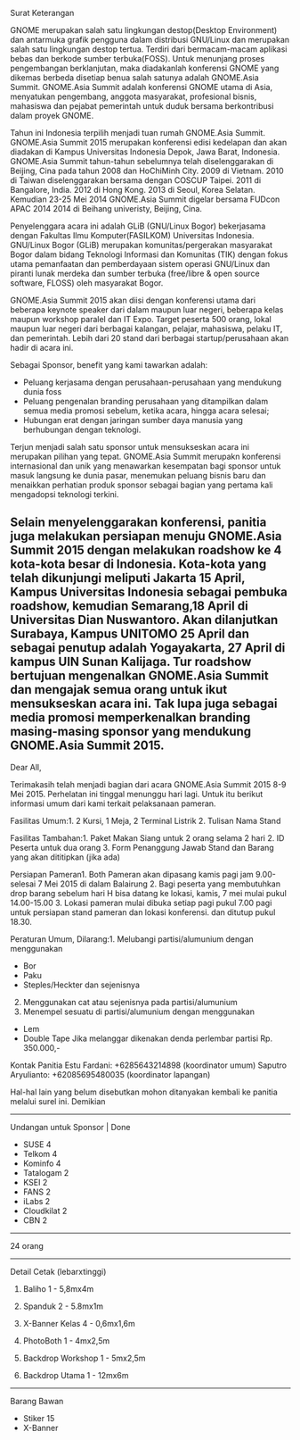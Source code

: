 Surat Keterangan

GNOME merupakan salah satu lingkungan destop(Desktop Environment) dan antarmuka grafik pengguna dalam distribusi GNU/Linux dan merupakan salah satu lingkungan destop tertua. Terdiri dari bermacam-macam aplikasi bebas dan berkode sumber terbuka(FOSS). Untuk menunjang proses pengembangan berklanjutan, maka diadakanlah konferensi GNOME yang dikemas berbeda disetiap benua salah satunya adalah GNOME.Asia Summit. GNOME.Asia Summit adalah konferensi GNOME utama di Asia, menyatukan pengembang, anggota masyarakat, profesional bisnis, mahasiswa dan pejabat pemerintah untuk duduk bersama berkontribusi dalam proyek GNOME.

Tahun ini Indonesia terpilih menjadi tuan rumah GNOME.Asia Summit. GNOME.Asia Summit 2015 merupakan konferensi edisi kedelapan dan akan diadakan di Kampus Universitas Indonesia Depok, Jawa Barat, Indonesia. GNOME.Asia Summit tahun-tahun sebelumnya telah diselenggarakan di Beijing, Cina pada tahun 2008 dan HoChiMinh City. 2009 di Vietnam. 2010 di Taiwan diselenggarakan bersama dengan COSCUP Taipei. 2011 di Bangalore, India. 2012 di Hong Kong. 2013 di Seoul, Korea Selatan. Kemudian 23-25 Mei 2014 GNOME.Asia Summit digelar bersama FUDcon APAC 2014  2014 di Beihang univeristy, Beijing, Cina.

Penyelenggara acara ini adalah GLiB (GNU/Linux Bogor) bekerjasama dengan Fakultas Ilmu Komputer(FASILKOM) Universitas Indonesia. GNU/Linux Bogor (GLiB) merupakan komunitas/pergerakan masyarakat Bogor dalam bidang Teknologi Informasi dan Komunitas (TIK) dengan fokus utama pemanfaatan dan pemberdayaan sistem operasi GNU/Linux dan piranti lunak merdeka dan sumber terbuka (free/libre & open source software, FLOSS) oleh masyarakat Bogor.

GNOME.Asia Summit 2015 akan diisi dengan konferensi utama dari beberapa keynote speaker dari dalam maupun luar negeri, beberapa kelas maupun workshop paralel dan IT Expo. Target peserta 500 orang, lokal maupun luar negeri dari berbagai kalangan, pelajar, mahasiswa, pelaku IT, dan pemerintah. Lebih dari 20 stand dari berbagai startup/perusahaan akan hadir di acara ini.

Sebagai Sponsor, benefit yang kami tawarkan adalah:
- Peluang kerjasama dengan perusahaan-perusahaan yang mendukung dunia foss
- Peluang pengenalan branding perusahaan  yang ditampilkan dalam semua media promosi sebelum, ketika acara, hingga acara selesai;
- Hubungan erat dengan jaringan sumber daya manusia yang berhubungan dengan teknologi.

Terjun menjadi salah satu sponsor untuk mensukseskan acara ini merupakan pilihan yang tepat. GNOME.Asia Summit merupakn konferensi internasional dan unik yang menawarkan kesempatan bagi sponsor untuk masuk langsung ke dunia pasar, menemukan peluang bisnis baru dan menaikkan perhatian produk sponsor sebagai bagian yang pertama kali mengadopsi teknologi terkini.

Selain menyelenggarakan konferensi, panitia juga melakukan persiapan menuju GNOME.Asia Summit 2015 dengan melakukan roadshow ke 4 kota-kota besar di Indonesia. Kota-kota yang telah dikunjungi meliputi Jakarta 15 April, Kampus Universitas Indonesia sebagai pembuka roadshow, kemudian Semarang,18 April di Universitas Dian Nuswantoro. Akan dilanjutkan Surabaya, Kampus UNITOMO 25 April dan sebagai penutup adalah Yogayakarta, 27 April di kampus UIN Sunan Kalijaga. Tur roadshow bertujuan mengenalkan GNOME.Asia Summit dan mengajak semua orang untuk ikut mensukseskan acara ini. Tak lupa juga sebagai media promosi memperkenalkan branding masing-masing sponsor yang mendukung GNOME.Asia Summit 2015.
--------------------------------------
Dear All,

Terimakasih telah menjadi bagian dari acara GNOME.Asia Summit 2015 8-9 Mei 2015. Perhelatan ini tinggal menunggu hari lagi. Untuk itu berikut informasi umum dari kami terkait pelaksanaan pameran.

Fasilitas Umum:1. 2 Kursi, 1 Meja, 2 Terminal Listrik
2. Tulisan Nama Stand

Fasilitas Tambahan:1. Paket Makan Siang untuk 2 orang selama 2 hari
2. ID Peserta untuk dua orang
3. Form Penanggung Jawab Stand dan Barang yang akan dititipkan (jika ada)

Persiapan Pameran1. Both Pameran akan dipasang kamis pagi jam 9.00-selesai 7 Mei 2015 di dalam Balairung
2. Bagi peserta yang membutuhkan drop barang sebelum hari H bisa datang ke lokasi, kamis, 7 mei mulai pukul 14.00-15.00
3. Lokasi pameran mulai dibuka setiap pagi pukul 7.00 pagi untuk persiapan stand pameran dan lokasi konferensi. dan ditutup pukul 18.30.

Peraturan Umum, Dilarang:1. Melubangi partisi/alumunium dengan menggunakan
- Bor
- Paku
- Steples/Heckter dan sejenisnya
2. Menggunakan cat atau sejenisnya pada partisi/alumunium
3. Menempel sesuatu di partisi/alumunium dengan menggunakan
- Lem
- Double Tape
Jika melanggar dikenakan denda perlembar partisi Rp. 350.000,-

Kontak Panitia
Estu Fardani: +6285643214898 (koordinator umum)
Saputro Aryulianto: +62085695480035 (koordinator lapangan)

Hal-hal lain yang belum disebutkan mohon ditanyakan kembali ke panitia melalui surel ini. Demikian


----------------------------------------
Undangan untuk Sponsor | Done
- SUSE 4
- Telkom 4
- Kominfo 4
- Tatalogam 2
- KSEI 2
- FANS 2
- iLabs 2
- Cloudkilat 2
- CBN 2
--------------
24 orang

----------------------------------------
Detail Cetak
(lebarxtinggi)
1. Baliho 1 - 5,8mx4m
2. Spanduk 2 - 5.8mx1m
3. X-Banner Kelas 4 - 0,6mx1,6m
4. PhotoBoth 1 - 4mx2,5m 

5. Backdrop Workshop 1 - 5mx2,5m
6. Backdrop Utama 1 - 12mx6m
----------------------------------------
Barang Bawan
- Stiker 15
- X-Banner
